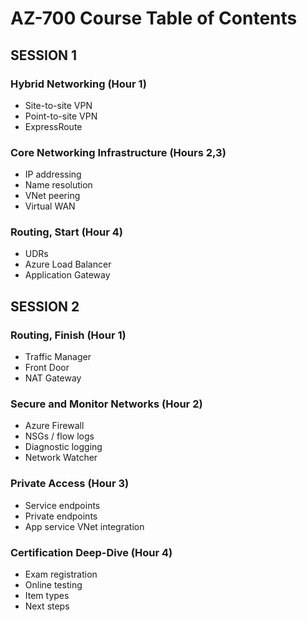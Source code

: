 # AZ-700 Course Table of Contents

## SESSION 1

### Hybrid Networking (Hour 1)

* Site-to-site VPN
* Point-to-site VPN
* ExpressRoute

### Core Networking Infrastructure (Hours 2,3)

* IP addressing
* Name resolution
* VNet peering
* Virtual WAN

### Routing, Start (Hour 4)

* UDRs
* Azure Load Balancer
* Application Gateway

## SESSION 2

### Routing, Finish (Hour 1)

* Traffic Manager
* Front Door
* NAT Gateway

### Secure and Monitor Networks (Hour 2)

* Azure Firewall
* NSGs / flow logs
* Diagnostic logging
* Network Watcher

### Private Access (Hour 3)

* Service endpoints
* Private endpoints
* App service VNet integration

### Certification Deep-Dive (Hour 4)

* Exam registration
* Online testing
* Item types
* Next steps
